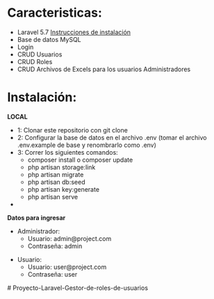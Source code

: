 <h1><b>Caracteristicas:</b></h1>
<ul>
	<li> Laravel 5.7 <a href="https://laravel.com/docs/5.7/installation" target="_blank">Instrucciones de instalación</a> </li>
	<li> Base de datos MySQL </li>
	<li> Login </li>
	<li> CRUD Usuarios</li>
	<li> CRUD Roles</li>
	<li> CRUD Archivos de Excels para los usuarios Administradores</li>
</ul>


<h1><b>Instalación:</b></h1>

<b>LOCAL</b>
<ul>
	<li>1: Clonar este repositorio con git clone <link del repositorio></li>
	<li>2: Configurar la base de datos en el archivo .env (tomar el archivo .env.example de base y renombrarlo como .env)</li>
	<li>3: Correr los siguientes comandos:
		<ul>
			<li> composer install o composer update</li>
			<li> php artisan storage:link</li>
			<li> php artisan migrate</li>
			<li> php artisan db:seed </li>
			<li> php artisan key:generate</li>
			<li> php artisan serve</li>
		</ul>
	</li>
	<li></li>
</ul>

<b>Datos para ingresar</b>

<ul>
	<li>Administrador: 
		<ul>
			<li>Usuario: admin@project.com</li>
			<li>Contraseña: admin</li>
		</ul>
	</li>
</ul>

<ul>
	<li>Usuario: 
		<ul>
			<li>Usuario: user@project.com</li>
			<li>Contraseña: user</li>
		</ul>
	</li>
</ul># Proyecto-Laravel-Gestor-de-roles-de-usuarios
